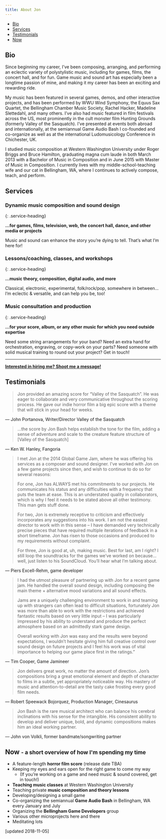 ```yaml
---
title: About Jon
---
```


<ul class="nav nav-tabs" id="about-nav" role="tablist">
  <li class="nav-item">
    <a class="nav-link active" id="bio-tab" data-toggle="pill" href="#bio" role="tab" aria-controls="bio" aria-selected="true">Bio</a>
  </li>
  <li class="nav-item">
    <a class="nav-link" id="services-tab" data-toggle="pill" href="#services" role="tab" aria-controls="services" aria-selected="false">Services</a>
  </li>
  <li class="nav-item">
    <a class="nav-link" id="testimonials-tab" data-toggle="pill" href="#testimonials" role="tab" aria-controls="testimonials" aria-selected="false">Testimonials</a>
  </li>
  <li class="nav-item">
    <a class="nav-link" id="now-tab" data-toggle="pill" href="#now" role="tab" aria-controls="now" aria-selected="false">Now</a>
  </li>
</ul>

<div class="tab-content" id="about-tab-content">

<div markdown="block" class="tab-pane fade show active" id="bio" role="tabpanel" aria-labelledby="bio-tab">

## Bio

Since beginning my career, I’ve been composing, arranging, and performing an eclectic variety of polystylistic music, including for games, films, the concert hall, and for fun. Game music and sound art has especially been a longtime passion of mine, and making it my career has been an exciting and rewarding ride.

My music has been featured in several games, demos, and other interactive projects, and has been performed by WWU Wind Symphony, the Equus Sax Quartet, the Bellingham Chamber Music Society, Rachel Hacker, Madeline Slettedahl, and many others. I’ve also had music featured in film festivals across the US, most prominently in the cult monster film Hunting Grounds (formerly Valley of the Sasquatch). I’ve presented at events both abroad and internationally, at the semiannual Game Audio Bash I co-founded and co-organize as well as at the international Ludomusicology Conference in Chichester, UK.

I studied music composition at Western Washington University under Roger Briggs and Bruce Hamilton, graduating magna cum laude in both March 2013 with a Bachelor of Music in Composition and in June 2015 with Master of Music in Composition. I currently lives with my middle-school-teaching wife and our cat in Bellingham, WA, where I continues to actively compose, teach, and perform.

</div>

<div markdown="block" class="tab-pane fade" id="services" role="tabpanel" aria-labelledby="services-tab">

## Services

### Dynamic music composition and sound design
{: .service-heading}

**...for games, films, television, web, the concert hall, dance, and other media or projects**

Music and sound can enhance the story you’re dying to tell. That’s what I’m here for!

### Lessons/coaching, classes, and workshops
{: .service-heading}

**...music theory, composition, digital audio, and more**

Classical, electronic, experimental, folk/rock/pop, somewhere in between… I’m eclectic & versatile, and can help you be, too!

### Music consultation and production
{: .service-heading}

**...for your score, album, or any other music for which you need outside expertise**

Need some string arrangements for your band? Need an extra hand for orchestration, engraving, or copy-work on your parts? Need someone with solid musical training to round out your project? Get in touch!

---

**[Interested in hiring me? Shoot me a message!](mailto:jon@jonbash.com)**

</div>

<div markdown="block" class="tab-pane fade" id="testimonials" role="tabpanel" aria-labelledby="testimonials-tab">

## Testimonials

> Jon provided an amazing score for “Valley of the Sasquatch”. He was eager to collaborate and very communicative throughout the scoring process. He gave our indie horror film a big epic score with a theme that will stick in your head for weeks.

— John Portanova, Writer/Director Valley of the Sasquatch

> …the score by Jon Bash helps establish the tone for the film, adding a sense of adventure and scale to the creature feature structure of [Valley of the Sasquatch]

— Ken W. Hanley, Fangoria

> I met Jon at the 2014 Global Game Jam, where he was offering his services as a composer and sound designer. I’ve worked with Jon on a few game projects since then, and wish to continue to do so for several reasons:
>
> For one, Jon has ALWAYS met his commitments to our projects. He communicates his status and any difficulties with a frequency that puts the team at ease. This is an understated quality in collaborators, which is why I feel it needs to be stated above all other testimony. This man gets stuff done.
>
> For two, Jon is extremely receptive to criticism and effectively incorporates any suggestions into his work. I am not the easiest director to work with in this sense – I have demanded very technically precise pieces that have required multiple iterations of feedback in a short timeframe. Jon has risen to those occasions and produced to my requirements without complaint.
>
> For three, Jon is good at, uh, making music. Best for last, am I right? I still loop the soundtracks for the games we’ve worked on because… well, just listen to his SoundCloud. You’ll hear what I’m talking about.

— Piers Excell-Rehm, game developer

> I had the utmost pleasure of partnering up with Jon for a recent game jam. He handled the overall sound design, including composing the main theme + alternative mood variations and all sound effects.
>
> Jams are a uniquely challenging environment to work in and teaming up with strangers can often lead to difficult situations, fortunately Jon was more than able to work with the restrictions and achieved fantastic results based on very little input – I was particularly impressed by his ability to understand and produce the perfect atmosphere based on an admittedly stark game design.
> 
> Overall working with Jon was easy and the results were beyond expectations, I wouldn’t hesitate giving him full creative control over sound design on future projects and I feel his work was of vital importance to helping our game place first in the ratings.”

— Tim Cooper, Game Jamineer

> Jon delivers great work, no matter the amount of direction. Jon’s compositions bring a great emotional element and depth of character to films in a subtle, yet appropriately noticeable way. His mastery of music and attention-to-detail are the tasty cake frosting every good film needs.

— Robert Speewack Bojorquez, Production Manager, Cinesaurus

> Jon Bash is the rare musical architect who can balance his cerebral inclinations with his sense for the intangible. His consistent ability to develop and deliver unique, bold, and dynamic compositions makes him an ideal working partner.

— John von Volkli, former bandmate/songwriting partner

</div>

<div markdown="block" class="tab-pane fade" id="now" role="tabpanel" aria-labelledby="now-tab">

## Now <small>- a short overview of how I'm spending my time</small>

- A feature-length **horror film score** (release date TBA)
- Keeping my eyes and ears open for the right game to come my way
  - (If you’re working on a game and need music & sound covered, get in touch!)
- **Teaching music classes** at Western Washington University
- Teaching private **music composition and theory lessons**
- Developing/designing a small game
- Co-organizing the semiannual **Game Audio Bash** in Bellingham, WA every January and July
- Organizing the **Bellingham Game Developers** group
- Various other microprojects here and there
- Meditating lots

[updated 2018-11-05]

</div>

</div>
